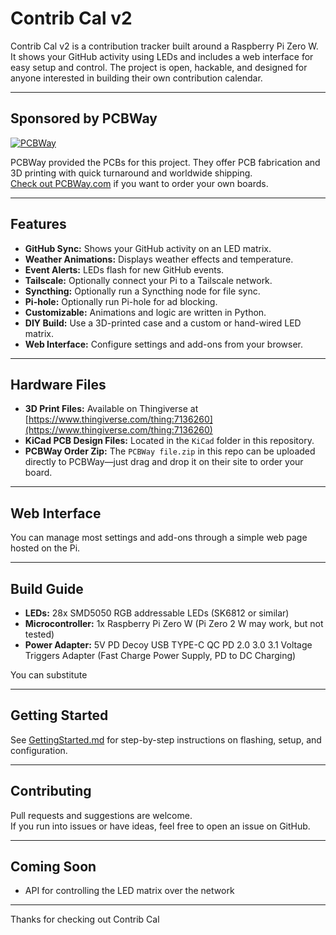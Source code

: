 # Contrib Cal v2

Contrib Cal v2 is a contribution tracker built around a Raspberry Pi Zero W. It shows your GitHub activity using LEDs and includes a web interface for easy setup and control. The project is open, hackable, and designed for anyone interested in building their own contribution calendar.

---

## Sponsored by PCBWay

[![PCBWay](https://www.pcbway.com/project/img/images/logo.png)](https://pcbway.com)

PCBWay provided the PCBs for this project. They offer PCB fabrication and 3D printing with quick turnaround and worldwide shipping.  
[Check out PCBWay.com](https://pcbway.com) if you want to order your own boards.

---

## Features

- **GitHub Sync:** Shows your GitHub activity on an LED matrix.
- **Weather Animations:** Displays weather effects and temperature.
- **Event Alerts:** LEDs flash for new GitHub events.
- **Tailscale:** Optionally connect your Pi to a Tailscale network.
- **Syncthing:** Optionally run a Syncthing node for file sync.
- **Pi-hole:** Optionally run Pi-hole for ad blocking.
- **Customizable:** Animations and logic are written in Python.
- **DIY Build:** Use a 3D-printed case and a custom or hand-wired LED matrix.
- **Web Interface:** Configure settings and add-ons from your browser.

---

## Hardware Files

- **3D Print Files:** Available on Thingiverse at [https://www.thingiverse.com/thing:7136260](https://www.thingiverse.com/thing:7136260)
- **KiCad PCB Design Files:** Located in the `KiCad` folder in this repository.
- **PCBWay Order Zip:** The `PCBWay file.zip` in this repo can be uploaded directly to PCBWay—just drag and drop it on their site to order your board.

---

## Web Interface

You can manage most settings and add-ons through a simple web page hosted on the Pi.

---

## Build Guide

- **LEDs:** 28x SMD5050 RGB addressable LEDs (SK6812 or similar)
- **Microcontroller:** 1x Raspberry Pi Zero W (Pi Zero 2 W may work, but not tested)
- **Power Adapter:** 5V PD Decoy USB TYPE-C QC PD 2.0 3.0 3.1 Voltage Triggers Adapter (Fast Charge Power Supply, PD to DC Charging)

You can substitute




---

## Getting Started

See [GettingStarted.md](./GettingStarted.md) for step-by-step instructions on flashing, setup, and configuration.

---

## Contributing

Pull requests and suggestions are welcome.  
If you run into issues or have ideas, feel free to open an issue on GitHub.

---

## Coming Soon

- API for controlling the LED matrix over the network

---

Thanks for checking out Contrib Cal